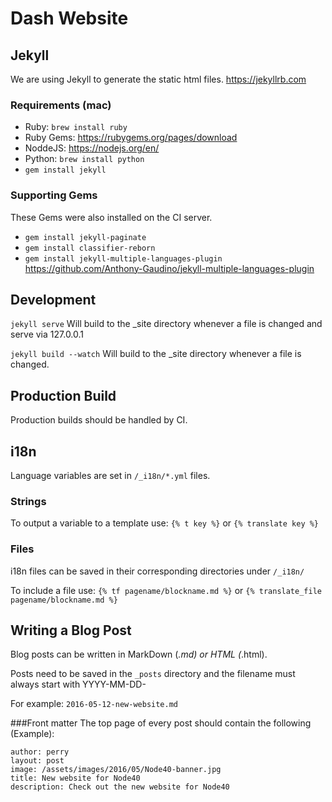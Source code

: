 # Dash Website

## Jekyll
We are using Jekyll to generate the static html files.
https://jekyllrb.com

### Requirements (mac)
* Ruby: `brew install ruby`
* Ruby Gems: https://rubygems.org/pages/download
* NoddeJS: https://nodejs.org/en/
* Python: `brew install python`
* `gem install jekyll`

### Supporting Gems
These Gems were also installed on the CI server. 
* `gem install jekyll-paginate`
* `gem install classifier-reborn`
* `gem install jekyll-multiple-languages-plugin` https://github.com/Anthony-Gaudino/jekyll-multiple-languages-plugin

## Development
`jekyll serve` Will build to the _site directory whenever a file is changed and serve via 127.0.0.1

`jekyll build --watch` Will build to the _site directory whenever a file is changed. 

## Production Build
Production builds should be handled by CI.

## i18n
Language variables are set in `/_i18n/*.yml` files. 

### Strings
To output a variable to a template use:
`{% t key %}`
or
`{% translate key %}`

### Files
i18n files can be saved in their corresponding directories under `/_i18n/`

To include a file use:
`{% tf pagename/blockname.md %}`
or
`{% translate_file pagename/blockname.md %}`

## Writing a Blog Post
Blog posts can be written in MarkDown (*.md) or HTML (*.html).

Posts need to be saved in the `_posts` directory and the filename must always start with YYYY-MM-DD-

For example: `2016-05-12-new-website.md`

###Front matter
The top page of every post should contain the following (Example):
```
author: perry
layout: post
image: /assets/images/2016/05/Node40-banner.jpg
title: New website for Node40
description: Check out the new website for Node40
```
